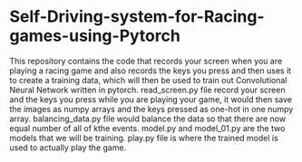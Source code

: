 # Self-Driving-system-for-Racing-games-using-Pytorch
This repository contains the code that records your screen when you are playing a racing game and also records the keys you 
press and then uses it to create a training data, which will then be used to train out Convolutional Neural Network written in pytorch.
read_screen.py file record your screen and the keys you press while you are playing your game, it would then save the images as 
numpy arrays and the keys pressed as one-hot in one numpy array.
balancing_data.py file would balance the data so that there are now equal number of all of kthe events.
model.py and model_01.py are the two models that we will be training.
play.py file is where the trained model is used to actually play the game.

